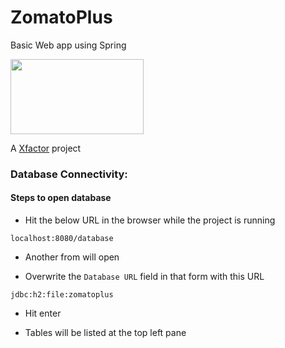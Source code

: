 # ZomatoPlus
Basic Web app using Spring

<img src="https://newsd.in/wp-content/uploads/2019/01/zomato-.jpg" width="213" height="120">

A [Xfactor](http://www.thinkxfactor.com/) project

### Database Connectivity:

#### Steps to open database

- Hit the below URL in the browser while the project is running

```
localhost:8080/database
```

- Another from will open

- Overwrite the ``` Database URL ``` field in that form with this URL

```
jdbc:h2:file:zomatoplus
```

- Hit enter

- Tables will be listed at the top left pane

